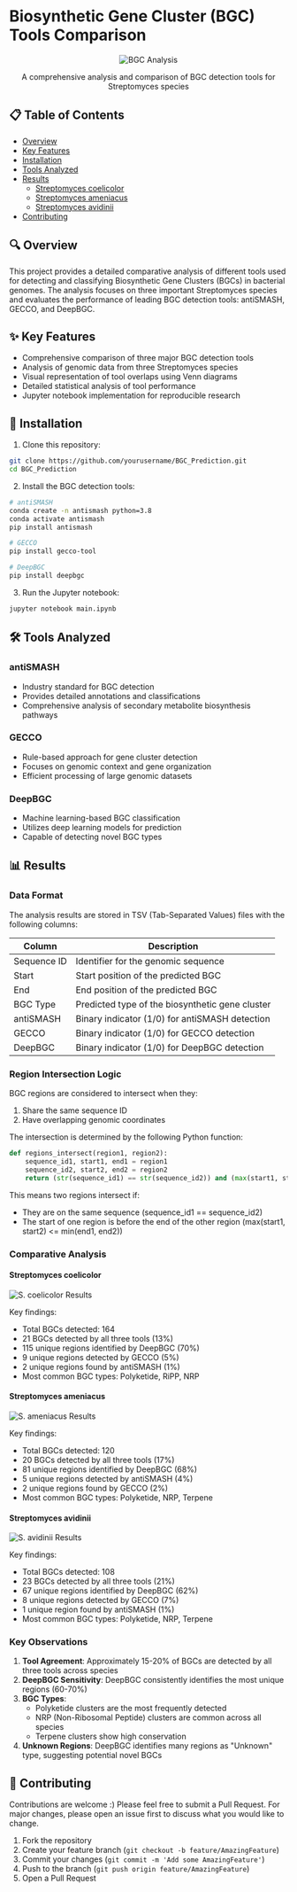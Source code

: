 # Biosynthetic Gene Cluster (BGC) Tools Comparison

<div align="center">

![BGC Analysis](figures/coelicolor_venn.png)

A comprehensive analysis and comparison of BGC detection tools for Streptomyces species

</div>

## 📋 Table of Contents
- [Overview](#-overview)
- [Key Features](#-key-features)
- [Installation](#-installation)
- [Tools Analyzed](#-tools-analyzed)
- [Results](#-results)
  - [Streptomyces coelicolor](#streptomyces-coelicolor)
  - [Streptomyces ameniacus](#streptomyces-ameniacus)
  - [Streptomyces avidinii](#streptomyces-avidinii)
- [Contributing](#-contributing)

## 🔍 Overview

This project provides a detailed comparative analysis of different tools used for detecting and classifying Biosynthetic Gene Clusters (BGCs) in bacterial genomes. The analysis focuses on three important Streptomyces species and evaluates the performance of leading BGC detection tools: antiSMASH, GECCO, and DeepBGC.

## ✨ Key Features

- Comprehensive comparison of three major BGC detection tools
- Analysis of genomic data from three Streptomyces species
- Visual representation of tool overlaps using Venn diagrams
- Detailed statistical analysis of tool performance
- Jupyter notebook implementation for reproducible research

## 🚀 Installation

1. Clone this repository:
```bash
git clone https://github.com/yourusername/BGC_Prediction.git
cd BGC_Prediction
```

2. Install the BGC detection tools:
```bash
# antiSMASH
conda create -n antismash python=3.8
conda activate antismash
pip install antismash

# GECCO
pip install gecco-tool

# DeepBGC
pip install deepbgc
```

3. Run the Jupyter notebook:
```bash
jupyter notebook main.ipynb
```

## 🛠️ Tools Analyzed

### antiSMASH
- Industry standard for BGC detection
- Provides detailed annotations and classifications
- Comprehensive analysis of secondary metabolite biosynthesis pathways

### GECCO
- Rule-based approach for gene cluster detection
- Focuses on genomic context and gene organization
- Efficient processing of large genomic datasets

### DeepBGC
- Machine learning-based BGC classification
- Utilizes deep learning models for prediction
- Capable of detecting novel BGC types

## 📊 Results

### Data Format
The analysis results are stored in TSV (Tab-Separated Values) files with the following columns:

| Column | Description |
|--------|-------------|
| Sequence ID | Identifier for the genomic sequence |
| Start | Start position of the predicted BGC |
| End | End position of the predicted BGC |
| BGC Type | Predicted type of the biosynthetic gene cluster |
| antiSMASH | Binary indicator (1/0) for antiSMASH detection |
| GECCO | Binary indicator (1/0) for GECCO detection |
| DeepBGC | Binary indicator (1/0) for DeepBGC detection |

### Region Intersection Logic
BGC regions are considered to intersect when they:
1. Share the same sequence ID
2. Have overlapping genomic coordinates

The intersection is determined by the following Python function:
```python
def regions_intersect(region1, region2):
    sequence_id1, start1, end1 = region1
    sequence_id2, start2, end2 = region2
    return (str(sequence_id1) == str(sequence_id2)) and (max(start1, start2) <= min(end1, end2))
```

This means two regions intersect if:
- They are on the same sequence (sequence_id1 == sequence_id2)
- The start of one region is before the end of the other region (max(start1, start2) <= min(end1, end2))

### Comparative Analysis

#### Streptomyces coelicolor
![S. coelicolor Results](figures/coelicolor_venn.png)

Key findings:
- Total BGCs detected: 164
- 21 BGCs detected by all three tools (13%)
- 115 unique regions identified by DeepBGC (70%)
- 9 unique regions detected by GECCO (5%)
- 2 unique regions found by antiSMASH (1%)
- Most common BGC types: Polyketide, RiPP, NRP

#### Streptomyces ameniacus
![S. ameniacus Results](figures/ameniacus_venn.png)

Key findings:
- Total BGCs detected: 120
- 20 BGCs detected by all three tools (17%)
- 81 unique regions identified by DeepBGC (68%)
- 5 unique regions detected by antiSMASH (4%)
- 2 unique regions found by GECCO (2%)
- Most common BGC types: Polyketide, NRP, Terpene

#### Streptomyces avidinii
![S. avidinii Results](figures/avidinii_venn.png)

Key findings:
- Total BGCs detected: 108
- 23 BGCs detected by all three tools (21%)
- 67 unique regions identified by DeepBGC (62%)
- 8 unique regions detected by GECCO (7%)
- 1 unique region found by antiSMASH (1%)
- Most common BGC types: Polyketide, NRP, Terpene

### Key Observations
1. **Tool Agreement**: Approximately 15-20% of BGCs are detected by all three tools across species
2. **DeepBGC Sensitivity**: DeepBGC consistently identifies the most unique regions (60-70%)
3. **BGC Types**: 
   - Polyketide clusters are the most frequently detected
   - NRP (Non-Ribosomal Peptide) clusters are common across all species
   - Terpene clusters show high conservation
4. **Unknown Regions**: DeepBGC identifies many regions as "Unknown" type, suggesting potential novel BGCs

## 🤝 Contributing

Contributions are welcome :) Please feel free to submit a Pull Request. For major changes, please open an issue first to discuss what you would like to change.

1. Fork the repository
2. Create your feature branch (`git checkout -b feature/AmazingFeature`)
3. Commit your changes (`git commit -m 'Add some AmazingFeature'`)
4. Push to the branch (`git push origin feature/AmazingFeature`)
5. Open a Pull Request



